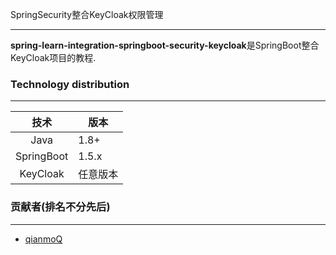 SpringSecurity整合KeyCloak权限管理

---

**spring-learn-integration-springboot-security-keycloak**是SpringBoot整合KeyCloak项目的教程.

### Technology distribution

---

|技术|版本|
|:---:|---|
|Java|1.8+|
|SpringBoot|1.5.x|
|KeyCloak|任意版本|

### 贡献者(排名不分先后)

---

- [qianmoQ](https://github.com/qianmoQ)
